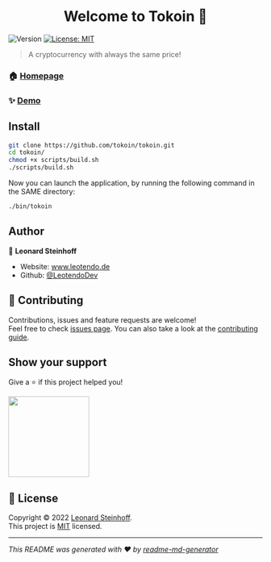 <h1 align="center">Welcome to Tokoin 👋</h1>
<p>
  <img alt="Version" src="https://img.shields.io/badge/version-0.01a-blue.svg?cacheSeconds=2592000" />
  <a href="https://opensource.org/licenses/mit" target="_blank">
    <img alt="License: MIT" src="https://img.shields.io/badge/License-MIT-yellow.svg" />
  </a>
</p>

> A cryptocurrency with always the same price!

### 🏠 [Homepage](https://www.tokoin.org)

### ✨ [Demo](https://demo.tokoin.org)

## Install

```sh
git clone https://github.com/tokoin/tokoin.git
cd tokoin/
chmod +x scripts/build.sh
./scripts/build.sh
```

Now you can launch the application, by running the following command in the SAME directory:

```sh
./bin/tokoin
```

## Author

👤 **Leonard Steinhoff**

* Website: www.leotendo.de
* Github: [@LeotendoDev](https://github.com/LeotendoDev)

## 🤝 Contributing

Contributions, issues and feature requests are welcome!<br />Feel free to check [issues page](https://github.com/tokoin/tokoin/issues). You can also take a look at the [contributing guide](https://github.com/tokoin/tokoin/blob/master/CONTRIBUTING.md).

## Show your support

Give a ⭐️ if this project helped you!

<a href="https://www.patreon.com/tokoin-project">
  <img src="https://c5.patreon.com/external/logo/become_a_patron_button@2x.png" width="160">
</a>

## 📝 License

Copyright © 2022 [Leonard Steinhoff](https://github.com/LeotendoDev).<br />
This project is [MIT](https://opensource.org/licenses/mit) licensed.

***
_This README was generated with ❤️ by [readme-md-generator](https://github.com/kefranabg/readme-md-generator)_
